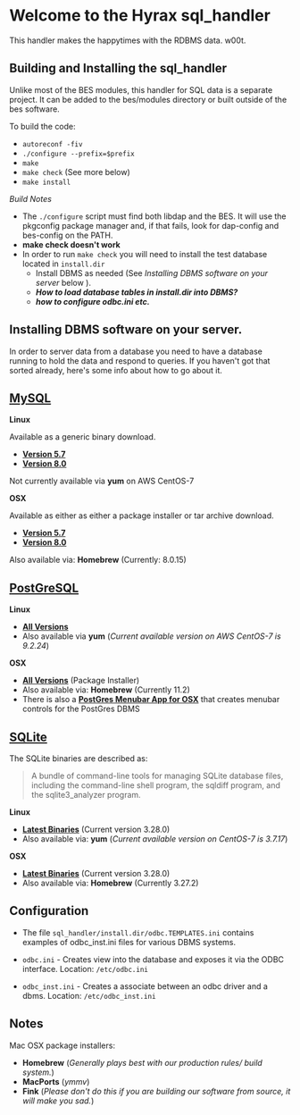 

# Welcome to the Hyrax sql_handler
This handler makes the happytimes with the RDBMS data. w00t.

## Building and Installing the sql_handler
Unlike most of the BES modules, this handler for SQL data is a separate project.
It can be added to the bes/modules directory or built outside of the bes software.

To build the code:

* `autoreconf -fiv`
* `./configure --prefix=$prefix`
* `make`
* `make check` (See more below)
* `make install`

_Build Notes_
* The `./configure` script must find both libdap and the BES. It will use the 
pkgconfig package manager and, if that fails, look for dap-config and bes-config
on the PATH.
* **make check doesn't work**
* In order to run `make check` you will need to install the test database located 
in `install.dir` 
  * Install DBMS as needed (See _Installing DBMS software on your server_ below
  ).
  * **_How to load database tables in install.dir into DBMS?_**
  * **_how to configure odbc.ini etc._**



## Installing DBMS software on your server.
In order to server data from a database you need to have a database running to
hold the data and respond to queries. If you haven't got that sorted already, 
here's some info about how to go about it.



## [MySQL](https://dev.mysql.com)

**Linux**

Available as a generic binary download.
* **[Version 5.7](https://dev.mysql.com/doc/refman/5.7/en/binary-installation.html)**
* **[Version 8.0](https://dev.mysql.com/doc/refman/8.0/en/binary-installation.html)**

Not currently available via **yum** on AWS CentOS-7

**OSX**

Available as either as either a package installer or tar archive download.
* **[Version 5.7](https://dev.mysql.com/doc/refman/5.7/en/osx-installation.html)**
* **[Version 8.0](https://dev.mysql.com/doc/refman/8.0/en/osx-installation.html)**

Also available via: **Homebrew** (Currently: 8.0.15)

## [PostGreSQL](https://www.enterprisedb.com)

**Linux** 
- **[All Versions](https://www.enterprisedb.com/downloads/postgres-postgresql-downloads)** 
- Also available via **yum** (_Current available version on AWS CentOS-7 is 9.2.24_)

**OSX** 
- **[All Versions](https://www.enterprisedb.com/downloads/postgres-postgresql-downloads)**  (Package Installer)
- Also available via: **Homebrew** (Currently 11.2)
- There is also a **[PostGres Menubar App for OSX](https://postgresapp.com)** that creates menubar controls for the PostGres DBMS


## [SQLite](https://www.sqlite.org)
The SQLite binaries are described as: 
> A bundle of command-line tools for managing SQLite database files, including 
the command-line shell program, the sqldiff program, and the sqlite3_analyzer 
program.

**Linux** 
- **[Latest Binaries](https://www.sqlite.org/download.html)** (Current version 
3.28.0)
- Also available via: **yum** (_Current available version on CentOS-7 is 3.7.17_)

**OSX** 
- **[Latest Binaries](https://www.sqlite.org/download.html)** (Current version 
3.28.0)
- Also available via: **Homebrew** (Currently  3.27.2)

## Configuration

* The file `sql_handler/install.dir/odbc.TEMPLATES.ini` contains examples of 
 odbc_inst.ini files for various DBMS systems.

* `odbc.ini` - Creates view into the database and exposes it via the ODBC 
interface. Location: `/etc/odbc.ini`

* `odbc_inst.ini` - Creates a associate between an odbc driver and a dbms. 
Location: `/etc/odbc_inst.ini`

## Notes

Mac OSX package installers:
- **Homebrew** (_Generally plays best with our production rules/ build system._)
- **MacPorts** (_ymmv_)
- **Fink** (_Please don't do this if you are building our software from source, 
it will make you sad._)

